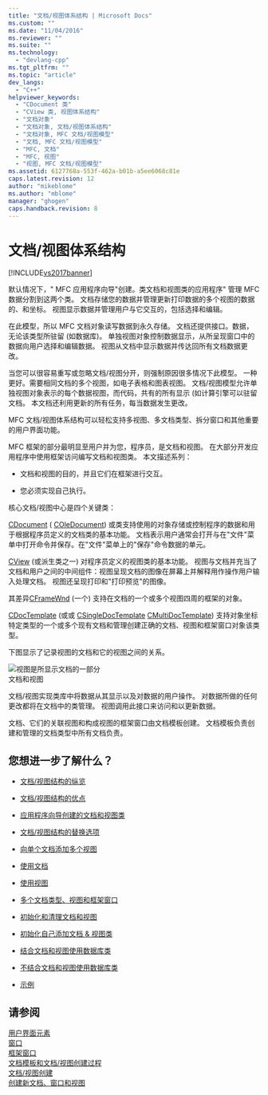 ```yaml
---
title: "文档/视图体系结构 | Microsoft Docs"
ms.custom: ""
ms.date: "11/04/2016"
ms.reviewer: ""
ms.suite: ""
ms.technology: 
  - "devlang-cpp"
ms.tgt_pltfrm: ""
ms.topic: "article"
dev_langs: 
  - "C++"
helpviewer_keywords: 
  - "CDocument 类"
  - "CView 类, 视图体系结构"
  - "文档对象"
  - "文档对象, 文档/视图体系结构"
  - "文档对象, MFC 文档/视图模型"
  - "文档, MFC 文档/视图模型"
  - "MFC, 文档"
  - "MFC, 视图"
  - "视图, MFC 文档/视图模型"
ms.assetid: 6127768a-553f-462a-b01b-a5ee6068c81e
caps.latest.revision: 12
author: "mikeblome"
ms.author: "mblome"
manager: "ghogen"
caps.handback.revision: 8
---
```

# 文档/视图体系结构
[!INCLUDE[vs2017banner](../assembler/inline/includes/vs2017banner.md)]

默认情况下，" MFC 应用程序向导"创建。类文档和视图类的应用程序"  管理 MFC 数据分割到这两个类。  文档存储您的数据并管理更新打印数据的多个视图的数据的、和坐标。  视图显示数据并管理用户与它交互的，包括选择和编辑。  
  
 在此模型，所以 MFC 文档对象读写数据到永久存储。  文档还提供接口。数据，无论该类型所驻留 \(如数据库\)。  单独视图对象控制数据显示，从所呈现窗口中的数据向用户选择和编辑数据。  视图从文档中显示数据并传达回所有文档数据更改。  
  
 当您可以很容易重写或忽略文档\/视图分开，则强制原因很多情况下此模型。  一种更好。需要相同文档的多个视图，如电子表格和图表视图。  文档\/视图模型允许单独视图对象表示的每个数据视图，而代码，共有的所有显示 \(如计算引擎可以驻留文档。  本文档还利用更新的所有任务，每当数据发生更改。  
  
 MFC 文档\/视图体系结构可以轻松支持多视图、多文档类型、拆分窗口和其他重要的用户界面功能。  
  
 MFC 框架的部分最明显至用户并为您，程序员，是文档和视图。  在大部分开发应用程序中使用框架访问编写文档和视图类。  本文描述系列：  
  
-   文档和视图的目的，并且它们在框架进行交互。  
  
-   您必须实现自己执行。  
  
 核心文档\/视图中心是四个关键类：  
  
 [CDocument](../mfc/reference/cdocument-class.md) \( [COleDocument](../mfc/reference/coledocument-class.md)\) 或类支持使用的对象存储或控制程序的数据和用于根据程序员定义的文档类的基本功能。  文档表示用户通常会打开与在"文件"菜单中打开命令并保存。在"文件"菜单上的"保存"命令数据的单元。  
  
 [CView](../mfc/reference/cview-class.md) \(或派生类之一\) 对程序员定义的视图类的基本功能。  视图与文档并充当了文档和用户之间的中间组件：视图呈现文档的图像在屏幕上并解释用作操作用户输入处理文档。  视图还呈现打印和"打印预览"的图像。  
  
 其差异[CFrameWnd](../mfc/reference/cframewnd-class.md) \(一个\) 支持在文档的一个或多个视图四周的框架的对象。  
  
 [CDocTemplate](../mfc/reference/cdoctemplate-class.md) \(或或 [CSingleDocTemplate](../mfc/reference/csingledoctemplate-class.md) [CMultiDocTemplate](../mfc/reference/cmultidoctemplate-class.md)\) 支持对象坐标特定类型的一个或多个现有文档和管理创建正确的文档、视图和框架窗口对象该类型。  
  
 下图显示了记录视图的文档和它的视图之间的关系。  
  
 ![视图是所显示文档的一部分](../mfc/media/vc379n1.png "vc379N1")  
文档和视图  
  
 文档\/视图实现类库中将数据从其显示以及对数据的用户操作。  对数据所做的任何更改都将在文档中的类管理。  视图调用此接口来访问和以更新数据。  
  
 文档、它们的关联视图和构成视图的框架窗口由文档模板创建。  文档模板负责创建和管理的文档类型中所有文档负责。  
  
## 您想进一步了解什么？  
  
-   [文档\/视图结构的纵览](../mfc/a-portrait-of-the-document-view-architecture.md)  
  
-   [文档\/视图结构的优点](../mfc/advantages-of-the-document-view-architecture.md)  
  
-   [应用程序向导创建的文档和视图类](../mfc/document-and-view-classes-created-by-the-mfc-application-wizard.md)  
  
-   [文档\/视图结构的替换选项](../mfc/alternatives-to-the-document-view-architecture.md)  
  
-   [向单个文档添加多个视图](../mfc/adding-multiple-views-to-a-single-document.md)  
  
-   [使用文档](../mfc/using-documents.md)  
  
-   [使用视图](../mfc/using-views.md)  
  
-   [多个文档类型、视图和框架窗口](../mfc/multiple-document-types-views-and-frame-windows.md)  
  
-   [初始化和清理文档和视图](../mfc/initializing-and-cleaning-up-documents-and-views.md)  
  
-   [初始化自己添加文档 & 视图类](../mfc/creating-new-documents-windows-and-views.md)  
  
-   [结合文档和视图使用数据库类](../data/mfc-using-database-classes-with-documents-and-views.md)  
  
-   [不结合文档和视图使用数据库类](../data/mfc-using-database-classes-without-documents-and-views.md)  
  
-   [示例](../top/visual-cpp-samples.md)  
  
## 请参阅  
 [用户界面元素](../mfc/user-interface-elements-mfc.md)   
 [窗口](../mfc/windows.md)   
 [框架窗口](../mfc/frame-windows.md)   
 [文档模板和文档\/视图创建过程](../mfc/document-templates-and-the-document-view-creation-process.md)   
 [文档\/视图创建](../mfc/document-view-creation.md)   
 [创建新文档、窗口和视图](../mfc/creating-new-documents-windows-and-views.md)
